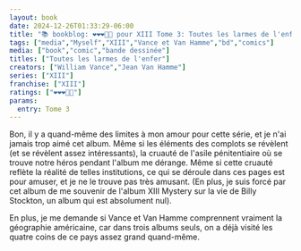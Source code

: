 ```yaml
---
layout: book
date: 2024-12-26T01:33:29-06:00
title: "📚 bookblog: ❤️❤️❤️🖤🖤 pour XIII Tome 3: Toutes les larmes de l'enfer, par Vance et Van Hamme"
tags: ["media","Myself","XIII","Vance et Van Hamme","bd","comics"]
media: ["book","comic","bande dessinée"]
titles: ["Toutes les larmes de l'enfer"]
creators: ["William Vance","Jean Van Hamme"]
series: ["XIII"]
franchise: ["XIII"]
ratings: ["❤️❤️❤️🖤🖤"]
params:
  entry: Tome 3
---
```


Bon, il y a quand-même des limites à mon amour pour cette série, et je n'ai jamais trop aimé cet album. Même si les éléments des complots se révèlent (et se révèlent assez intéressants), la cruauté de l'asile pénitentiaire où se trouve notre héros pendant l'album me dérange. Même si cette cruauté reflète la réalité de telles institutions, ce qui se déroule dans ces pages est pour amuser, et je ne le trouve pas très amusant. (En plus, je suis forcé par cet album de me souvenir de l'album XIII Mystery sur la vie de Billy Stockton, un album qui est absolument nul).

En plus, je me demande si Vance et Van Hamme comprennent vraiment la géographie américaine, car dans trois albums seuls, on a déjà visité les quatre coins de ce pays assez grand quand-même.
